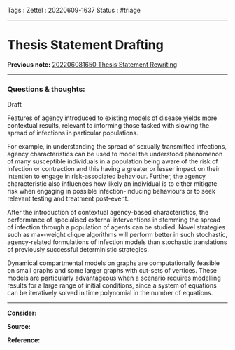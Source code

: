 Tags :
Zettel :  20220609-1637
Status : #triage 

-----

# Thesis Statement Drafting

**Previous note:** [202206081650 Thesis Statement Rewriting](202206081650%20Thesis%20Statement%20Rewriting.md)

-----

### Questions & thoughts:

Draft

Features of agency introduced to existing models of disease yields more contextual results, relevant to informing those tasked with slowing the spread of infections in particular populations.

For example, in understanding the spread of sexually transmitted infections, agency characteristics can be used to model the understood phenomenon of many susceptible individuals in a population being aware of the risk of infection or contraction and this having a greater or lesser impact on their intention to engage in risk-associated behaviour. Further, the agency characteristic also influences how likely an individual is to either mitigate risk when engaging in possible infection-inducing behaviours or to seek relevant testing and treatment post-event. 

After the introduction of contextual agency-based characteristics, the performance of specialised external interventions in stemming the spread of infection through a population of agents can be studied. Novel strategies such as max-weight clique algorithms will perform better in such stochastic, agency-related formulations of infection models than stochastic translations of previously successful deterministic strategies.

Dynamical compartmental models on graphs are computationally feasible on small graphs and some larger graphs with cut-sets of vertices. These models are particularly advantageous when a scenario requires modelling results for a large range of initial conditions, since a system of equations can be iteratively solved in time polynomial in the number of equations.



-----
 
**Consider:**


**Source:** 


**Reference:** 
